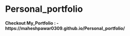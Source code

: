 # Personal_portfolio
<h4>Checkout My_Portfolio : -https://maheshpawar0309.github.io/Personal_portfolio/ </h4>
